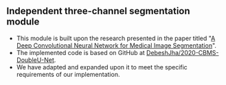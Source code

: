 ## Independent three-channel segmentation module
- This module is built upon the research presented in the paper titled "[A Deep Convolutional Neural Network for Medical Image Segmentation](https://arxiv.org/pdf/2006.04868.pdf)". 
- The implemented code is based on GitHub at [DebeshJha/2020-CBMS-DoubleU-Net](https://github.com/DebeshJha/2020-CBMS-DoubleU-Net).
- We have adapted and expanded upon it to meet the specific requirements of our implementation. 

